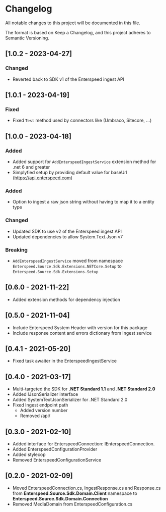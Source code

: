 # Changelog

All notable changes to this project will be documented in this file.

The format is based on Keep a Changelog, and this project adheres to Semantic Versioning.

## [1.0.2 - 2023-04-27]
### Changed
- Reverted back to SDK v1 of the Enterspeed ingest API

## [1.0.1 - 2023-04-19]
### Fixed
- Fixed `Test` method used by connectors like (Umbraco, Sitecore, ...)

## [1.0.0 - 2023-04-18]
### Added
- Added support for `AddEnterspeedIngestService` extension method for .net 6 and greater
- Simplyfied setup by providing default value for baseUrl (https://api.enterspeed.com)

### Added
- Option to ingest a raw json string without having to map it to a entity type

### Changed
- Updated SDK to use v2 of the Enterspeed ingest API
- Updated dependencies to allow System.Text.Json v7

### Breaking
- `AddEnterspeedIngestService` moved from namespace `Enterspeed.Source.Sdk.Extensions.NETCore.Setup` to `Enterspeed.Source.Sdk.Extensions.Setup`

## [0.6.0 - 2021-11-22]

- Added extension methods for dependency injection

## [0.5.0 - 2021-11-04]

- Include Enterspeed System Header with version for this package
- Include response content and errors dictionary from Ingest service

## [0.4.1 - 2021-05-20]

- Fixed task awaiter in the EnterspeedIngestService

## [0.4.0 - 2021-03-17]

- Multi-targeted the SDK for **.NET Standard 1.1** and **.NET Standard 2.0**
- Added IJsonSerializer interface
- Added SystemTextJsonSerializer for .NET Standard 2.0
- Fixed Ingest endpoint path
  - Added version number
  - Removed /api/

## [0.3.0 - 2021-02-10]

- Added interface for EnterspeedConnection: IEnterspeedConnection.
- Added EnterspeedConfigurationProvider
- Added stylecop
- Removed EnterspeedConfigurationService

## [0.2.0 - 2021-02-09]

- Moved EnterspeedConnection.cs, IngestResponse.cs and Response.cs from **Enterspeed.Source.Sdk.Domain.Client** namespace to **Enterspeed.Source.Sdk.Domain.Connection**
- Removed MediaDomain from EnterspeedConfiguration.cs
